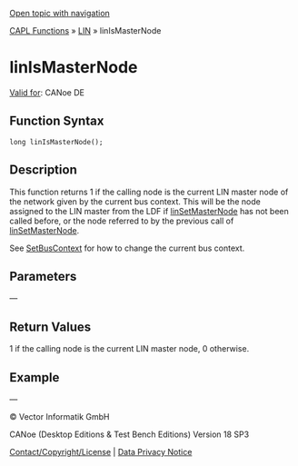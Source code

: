 [Open topic with navigation](../../../../../CANoeDEFamily.htm#Topics/CAPLFunctions/LIN/Functions/CAPLfunctionLINIsMasterNode.md)

[CAPL Functions](../../CAPLfunctions.md) » [LIN](../CAPLfunctionsLINOverview.md) » linIsMasterNode

# linIsMasterNode

[Valid for](../../../Shared/FeatureAvailability.md):  CANoe DE

## Function Syntax

```
long linIsMasterNode();
```

## Description

This function returns 1 if the calling node is the current LIN master node of the network given by the current bus context. This will be the node assigned to the LIN master from the LDF if [linSetMasterNode](CAPLfunctionLINSetMasterNode.md) has not been called before, or the node referred to by the previous call of [linSetMasterNode](CAPLfunctionLINSetMasterNode.md).

See [SetBusContext](../../Other/Functions/CAPLfunctionSetBusContext.md) for how to change the current bus context.

## Parameters

—

## Return Values

1 if the calling node is the current LIN master node, 0 otherwise.

## Example

—

© Vector Informatik GmbH

CANoe (Desktop Editions & Test Bench Editions) Version 18 SP3

[Contact/Copyright/License](../../../Shared/ContactCopyrightLicense.md) | [Data Privacy Notice](https://www.vector.com/int/en/company/get-info/privacy-policy/)
